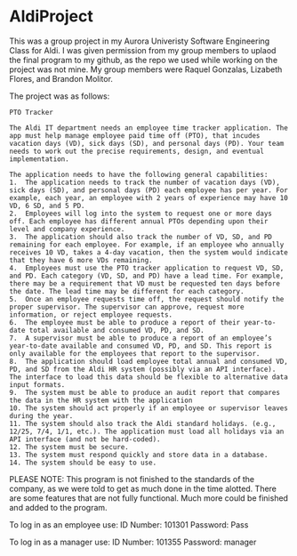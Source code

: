 # AldiProject
This was a group project in my Aurora Univeristy Software Engineering Class for Aldi. I was given permission from my group members to uplaod the final program to my github, as the repo we used while working on the project was not mine. My group members were Raquel Gonzalas, Lizabeth Flores, and Brandon Molitor.

The project was as follows:

    PTO Tracker

    The Aldi IT department needs an employee time tracker application. The app must help manage employee paid time off (PTO), that incudes vacation days (VD), sick days (SD), and personal days (PD). Your team needs to work out the precise requirements, design, and eventual implementation. 

    The application needs to have the following general capabilities:
    1.	The application needs to track the number of vacation days (VD), sick days (SD), and personal days (PD) each employee has per year. For example, each year, an employee with 2 years of experience may have 10 VD, 6 SD, and 5 PD. 
    2.	Employees will log into the system to request one or more days off. Each employee has different annual PTOs depending upon their level and company experience.
    3.	The application should also track the number of VD, SD, and PD remaining for each employee. For example, if an employee who annually receives 10 VD, takes a 4-day vacation, then the system would indicate that they have 6 more VDs remaining.   
    4.	Employees must use the PTO tracker application to request VD, SD, and PD. Each category (VD, SD, and PD) have a lead time. For example, there may be a requirement that VD must be requested ten days before the date. The lead time may be different for each category. 
    5.	Once an employee requests time off, the request should notify the proper supervisor. The supervisor can approve, request more information, or reject employee requests. 
    6.	The employee must be able to produce a report of their year-to-date total available and consumed VD, PD, and SD. 
    7.	A supervisor must be able to produce a report of an employee’s year-to-date available and consumed VD, PD, and SD. This report is only available for the employees that report to the supervisor. 
    8.	The application should load employee total annual and consumed VD, PD, and SD from the Aldi HR system (possibly via an API interface). The interface to load this data should be flexible to alternative data input formats. 
    9.	The system must be able to produce an audit report that compares the data in the HR system with the application
    10.	The system should act properly if an employee or supervisor leaves during the year. 
    11.	The system should also track the Aldi standard holidays. (e.g., 12/25, 7/4, 1/1, etc.). The application must load all holidays via an API interface (and not be hard-coded).
    12.	The system must be secure.
    13.	The system must respond quickly and store data in a database. 
    14.	The system should be easy to use. 

PLEASE NOTE: This program is not finished to the standards of the company, as we were told to get as much done in the time alotted. There are some features that are not fully functional. Much more could be finished and added to the program.

To log in as an employee use:
ID Number: 101301
Password: Pass

To log in as a manager use:
ID Number: 101355
Password: manager
